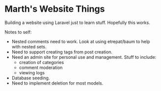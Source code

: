Marth's Website Things
======================
Building a website using Laravel just to learn stuff. Hopefully this works.

Notes to self:
- Nested comments need to work. Look at using etrepat/baum to help with nested sets.
- Need to support creating tags from post creation.
- Need an admin site for personal use and management. Stuff to include:
	- creation of categories
	- comment moderation
	- viewing logs
- Database seeding.
- Need to implement deletion for most models.
